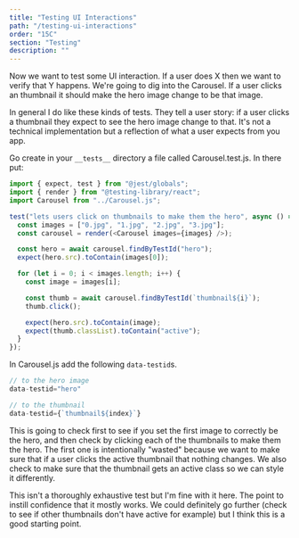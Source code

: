 ```yaml
---
title: "Testing UI Interactions"
path: "/testing-ui-interactions"
order: "15C"
section: "Testing"
description: ""
---
```


Now we want to test some UI interaction. If a user does X then we want to verify that Y happens. We're going to dig into the Carousel. If a user clicks an thumbnail it should make the hero image change to be that image.

In general I do like these kinds of tests. They tell a user story: if a user clicks a thumbnail they expect to see the hero image change to that. It's not a technical implementation but a reflection of what a user expects from you app.

Go create in your `__tests__` directory a file called Carousel.test.js. In there put:

```javascript
import { expect, test } from "@jest/globals";
import { render } from "@testing-library/react";
import Carousel from "../Carousel.js";

test("lets users click on thumbnails to make them the hero", async () => {
  const images = ["0.jpg", "1.jpg", "2.jpg", "3.jpg"];
  const carousel = render(<Carousel images={images} />);

  const hero = await carousel.findByTestId("hero");
  expect(hero.src).toContain(images[0]);

  for (let i = 0; i < images.length; i++) {
    const image = images[i];

    const thumb = await carousel.findByTestId(`thumbnail${i}`);
    thumb.click();

    expect(hero.src).toContain(image);
    expect(thumb.classList).toContain("active");
  }
});
```

In Carousel.js add the following `data-testid`s.

```javascript
// to the hero image
data-testid="hero"

// to the thumbnail
data-testid={`thumbnail${index}`}
```

This is going to check first to see if you set the first image to correctly be the hero, and then check by clicking each of the thumbnails to make them the hero. The first one is intentionally "wasted" because we want to make sure that if a user clicks the active thumbnail that nothing changes. We also check to make sure that the thumbnail gets an active class so we can style it differently.

This isn't a thoroughly exhaustive test but I'm fine with it here. The point to instill confidence that it mostly works. We could definitely go further (check to see if other thumbnails don't have active for example) but I think this is a good starting point.
